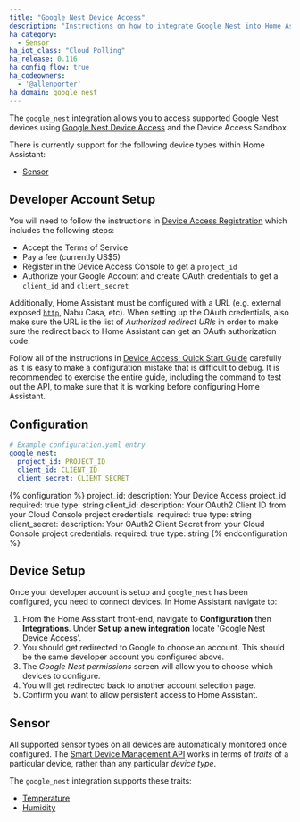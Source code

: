 ```yaml
---
title: "Google Nest Device Access"
description: "Instructions on how to integrate Google Nest into Home Assistant"
ha_category:
  - Sensor
ha_iot_class: "Cloud Polling"
ha_release: 0.116
ha_config_flow: true
ha_codeowners:
  - '@allenporter'
ha_domain: google_nest
---
```


The `google_nest` integration allows you to access supported Google Nest devices using [Google Nest Device Access](https://developers.google.com/nest/device-access) and the Device Access Sandbox.

There is currently support for the following device types within Home Assistant:

- [Sensor](#sensor)

## Developer Account Setup

  You will need to follow the instructions in [Device Access Registration](https://developers.google.com/nest/device-access/registration) which includes the following steps:

  * Accept the Terms of Service
  * Pay a fee (currently US$5)
  * Register in the Device Access Console to get a `project_id`
  * Authorize your Google Account and create OAuth credentials to get a `client_id` and `client_secret`

Additionally, Home Assistant must be configured with a URL (e.g. external exposed [`http`](/integrations/http/), Nabu Casa, etc).  When setting up the OAuth credentials, also make sure the URL is the list of *Authorized redirect URIs* in order to make sure the redirect back to Home Assistant can get an OAuth authorization code.

Follow all of the instructions in [Device Access: Quick Start Guide](https://developers.google.com/nest/device-access/get-started) carefully as it is easy to make a configuration mistake that is difficult to debug.  It is recommended to exercise the entire guide, including the command to test out the API, to make sure that it is working before configuring Home Assistant.

## Configuration

```yaml
# Example configuration.yaml entry
google_nest:
  project_id: PROJECT_ID
  client_id: CLIENT_ID
  client_secret: CLIENT_SECRET
```

{% configuration %}
project_id:
  description: Your Device Access project_id
  required: true
  type: string
client_id:
  description: Your OAuth2 Client ID from your Cloud Console project credentials.
  required: true
  type: string
client_secret:
  description: Your OAuth2 Client Secret from your Cloud Console project credentials.
  required: true
  type: string
{% endconfiguration %}

## Device Setup

Once your developer account is setup and `google_nest` has been configured, you need to connect devices.  In Home Assistant navigate to:

1. From the Home Assistant front-end, navigate to **Configuration** then **Integrations**. Under **Set up a new integration** locate 'Google Nest Device Access'.
1. You should get redirected to Google to choose an account.  This should be the same developer account you configured above.
1. The *Google Nest permissions* screen will allow you to choose which devices to configure.
1. You will get redirected back to another account selection page.
1. Confirm you want to allow persistent access to Home Assistant.

## Sensor

All supported sensor types on all devices are automatically monitored once configured.  The [Smart Device Management API](https://developers.google.com/nest/device-access/api) works in terms of *traits* of a particular device, rather than any particular *device type*.

The `google_nest` integration supports these traits:

  * [Temperature](https://developers.google.com/nest/device-access/traits/device/temperature)
  * [Humidity](https://developers.google.com/nest/device-access/traits/device/humidity)
